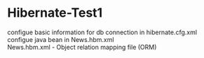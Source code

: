 # Hibernate-Test1
configue basic information for db connection in hibernate.cfg.xml    
configue java bean in News.hbm.xml  
News.hbm.xml - Object relation mapping file (ORM)
